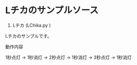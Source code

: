 # Lチカのサンプルソース

1. Lチカ (LChika.py )

Lチカのサンプルです。

動作内容

1秒点灯 -> 1秒消灯 -> 2秒点灯 -> 1秒消灯 -> 3秒点灯 -> 1秒消灯

